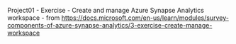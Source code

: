 Project01 - Exercise - Create and manage Azure Synapse Analytics workspace - 
    from https://docs.microsoft.com/en-us/learn/modules/survey-components-of-azure-synapse-analytics/3-exercise-create-manage-workspace
